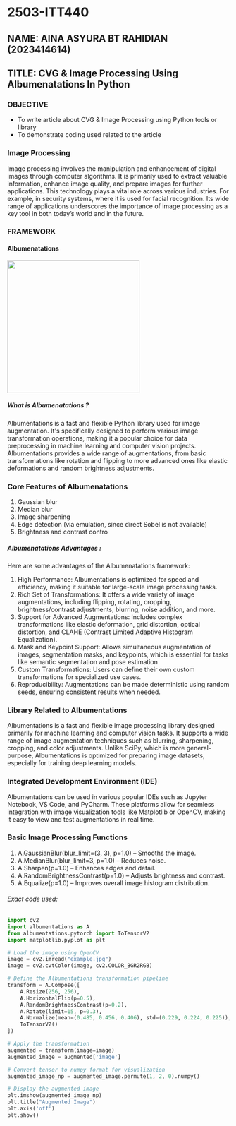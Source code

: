 # 2503-ITT440
## NAME: AINA ASYURA BT RAHIDIAN (2023414614)
## TITLE: CVG & Image Processing Using Albumenatations In Python
### OBJECTIVE
- To write article about CVG & Image Processing using Python tools or library
- To demonstrate coding used related to the article

### Image Processing
Image processing involves the manipulation and enhancement of digital images through computer algorithms. It is primarily used to extract valuable information, enhance image quality, and prepare images for further applications. This technology plays a vital role across various industries. For example, in security systems, where it is used for facial recognition. Its wide range of applications underscores the importance of image processing as a key tool in both today’s world and in the future.

### FRAMEWORK

#### Albumenatations
<img src="https://github.com/user-attachments/assets/c7f06c36-18cc-49d0-9eeb-4d1caf6e2010" width="300" />



##### What is Albumenatations ?
Albumentations is a fast and flexible Python library used for image augmentation. It's specifically designed to perform various image transformation operations, making it a popular choice for data preprocessing in machine learning and computer vision projects. Albumentations provides a wide range of augmentations, from basic transformations like rotation and flipping to more advanced ones like elastic deformations and random brightness adjustments.

### Core Features of Albumenatations
 1) Gaussian blur
 2) Median blur
 3) Image sharpening
 4) Edge detection (via emulation, since direct Sobel is not available)
 5) Brightness and contrast contro

##### Albumenatations Advantages :
Here are some advantages of the Albumenatations framework:

1) High Performance: Albumentations is optimized for speed and efficiency, making it suitable for large-scale image processing tasks.
2) Rich Set of Transformations: It offers a wide variety of image augmentations, including flipping, rotating, cropping, brightness/contrast adjustments, blurring, noise addition, and more.
3) Support for Advanced Augmentations: Includes complex transformations like elastic deformation, grid distortion, optical distortion, and CLAHE (Contrast Limited Adaptive Histogram Equalization).
4) Mask and Keypoint Support: Allows simultaneous augmentation of images, segmentation masks, and keypoints, which is essential for tasks like semantic segmentation and pose estimation
5) Custom Transformations: Users can define their own custom transformations for specialized use cases.
6) Reproducibility: Augmentations can be made deterministic using random seeds, ensuring consistent results when needed.

### Library Related to Albumentations
Albumentations is a fast and flexible image processing library designed primarily for machine learning and computer vision tasks. It supports a wide range of image augmentation techniques such as blurring, sharpening, cropping, and color adjustments. Unlike SciPy, which is more general-purpose, Albumentations is optimized for preparing image datasets, especially for training deep learning models.

### Integrated Development Environment (IDE)
Albumentations can be used in various popular IDEs such as Jupyter Notebook, VS Code, and PyCharm. These platforms allow for seamless integration with image visualization tools like Matplotlib or OpenCV, making it easy to view and test augmentations in real time.

### Basic Image Processing Functions
 1) A.GaussianBlur(blur_limit=(3, 3), p=1.0) – Smooths the image.
 2) A.MedianBlur(blur_limit=3, p=1.0) – Reduces noise.
 3) A.Sharpen(p=1.0) – Enhances edges and detail.
 4) A.RandomBrightnessContrast(p=1.0) – Adjusts brightness and contrast.
 5) A.Equalize(p=1.0) – Improves overall image histogram distribution.

   
###### Exact code used:
```py
import cv2
import albumentations as A
from albumentations.pytorch import ToTensorV2
import matplotlib.pyplot as plt

# Load the image using OpenCV
image = cv2.imread("example.jpg")
image = cv2.cvtColor(image, cv2.COLOR_BGR2RGB)

# Define the Albumentations transformation pipeline
transform = A.Compose([
    A.Resize(256, 256),
    A.HorizontalFlip(p=0.5),
    A.RandomBrightnessContrast(p=0.2),
    A.Rotate(limit=15, p=0.3),
    A.Normalize(mean=(0.485, 0.456, 0.406), std=(0.229, 0.224, 0.225)),
    ToTensorV2()
])

# Apply the transformation
augmented = transform(image=image)
augmented_image = augmented['image']

# Convert tensor to numpy format for visualization
augmented_image_np = augmented_image.permute(1, 2, 0).numpy()

# Display the augmented image
plt.imshow(augmented_image_np)
plt.title("Augmented Image")
plt.axis('off')
plt.show()
```
